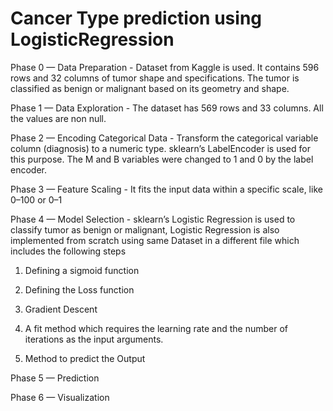# Cancer Type prediction using LogisticRegression

Phase 0 — Data Preparation - Dataset from Kaggle is used. It contains 596 rows and 32 columns of tumor shape and specifications. The tumor is classified as benign or malignant based on its geometry and shape.

Phase 1 — Data Exploration - The dataset has 569 rows and 33 columns. All the values are non null.

Phase 2 — Encoding Categorical Data - Transform the categorical variable column (diagnosis) to a numeric type. sklearn’s LabelEncoder is used for this purpose. The M and B variables were changed to 1 and 0 by the label encoder.

Phase 3 — Feature Scaling - It fits the input data within a specific scale, like 0–100 or 0–1

Phase 4 — Model Selection - sklearn’s Logistic Regression is used to classify tumor as benign or malignant, Logistic Regression is also implemented from scratch using same Dataset in a different file which includes the following steps

1. Defining a sigmoid function

2. Defining the Loss function

3. Gradient Descent

4. A fit method which requires the learning rate and the number of iterations as the input arguments.

5. Method to predict the Output

Phase 5 — Prediction

Phase 6 — Visualization
